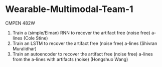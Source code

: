 # Wearable-Multimodal-Team-1
CMPEN 482W


1. Train a (simple/Elman) RNN to recover the artifact free (noise free) a-lines (Cole Stine)
2. Train an LSTM to recover the artifact free (noise free) a-lines (Shivran Muralidhar)
3. Train an autoencoder to recover the artifact free (noise free) a-lines from the a-lines with artifacts (noise) (Hongshuo Wang)
